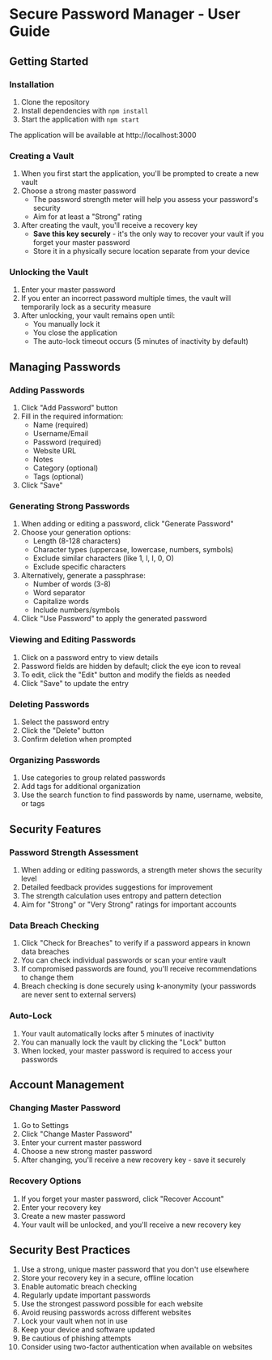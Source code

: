 # Secure Password Manager - User Guide

## Getting Started

### Installation

1. Clone the repository
2. Install dependencies with `npm install`
3. Start the application with `npm start`

The application will be available at http://localhost:3000

### Creating a Vault

1. When you first start the application, you'll be prompted to create a new vault
2. Choose a strong master password
   - The password strength meter will help you assess your password's security
   - Aim for at least a "Strong" rating
3. After creating the vault, you'll receive a recovery key
   - **Save this key securely** - it's the only way to recover your vault if you forget your master password
   - Store it in a physically secure location separate from your device

### Unlocking the Vault

1. Enter your master password
2. If you enter an incorrect password multiple times, the vault will temporarily lock as a security measure
3. After unlocking, your vault remains open until:
   - You manually lock it
   - You close the application
   - The auto-lock timeout occurs (5 minutes of inactivity by default)

## Managing Passwords

### Adding Passwords

1. Click "Add Password" button
2. Fill in the required information:
   - Name (required)
   - Username/Email
   - Password (required)
   - Website URL
   - Notes
   - Category (optional)
   - Tags (optional)
3. Click "Save"

### Generating Strong Passwords

1. When adding or editing a password, click "Generate Password"
2. Choose your generation options:
   - Length (8-128 characters)
   - Character types (uppercase, lowercase, numbers, symbols)
   - Exclude similar characters (like 1, l, I, 0, O)
   - Exclude specific characters
3. Alternatively, generate a passphrase:
   - Number of words (3-8)
   - Word separator
   - Capitalize words
   - Include numbers/symbols
4. Click "Use Password" to apply the generated password

### Viewing and Editing Passwords

1. Click on a password entry to view details
2. Password fields are hidden by default; click the eye icon to reveal
3. To edit, click the "Edit" button and modify the fields as needed
4. Click "Save" to update the entry

### Deleting Passwords

1. Select the password entry
2. Click the "Delete" button
3. Confirm deletion when prompted

### Organizing Passwords

1. Use categories to group related passwords
2. Add tags for additional organization
3. Use the search function to find passwords by name, username, website, or tags

## Security Features

### Password Strength Assessment

1. When adding or editing passwords, a strength meter shows the security level
2. Detailed feedback provides suggestions for improvement
3. The strength calculation uses entropy and pattern detection
4. Aim for "Strong" or "Very Strong" ratings for important accounts

### Data Breach Checking

1. Click "Check for Breaches" to verify if a password appears in known data breaches
2. You can check individual passwords or scan your entire vault
3. If compromised passwords are found, you'll receive recommendations to change them
4. Breach checking is done securely using k-anonymity (your passwords are never sent to external servers)

### Auto-Lock

1. Your vault automatically locks after 5 minutes of inactivity
2. You can manually lock the vault by clicking the "Lock" button
3. When locked, your master password is required to access your passwords

## Account Management

### Changing Master Password

1. Go to Settings
2. Click "Change Master Password"
3. Enter your current master password
4. Choose a new strong master password
5. After changing, you'll receive a new recovery key - save it securely

### Recovery Options

1. If you forget your master password, click "Recover Account"
2. Enter your recovery key
3. Create a new master password
4. Your vault will be unlocked, and you'll receive a new recovery key

## Security Best Practices

1. Use a strong, unique master password that you don't use elsewhere
2. Store your recovery key in a secure, offline location
3. Enable automatic breach checking
4. Regularly update important passwords
5. Use the strongest password possible for each website
6. Avoid reusing passwords across different websites
7. Lock your vault when not in use
8. Keep your device and software updated
9. Be cautious of phishing attempts
10. Consider using two-factor authentication when available on websites 